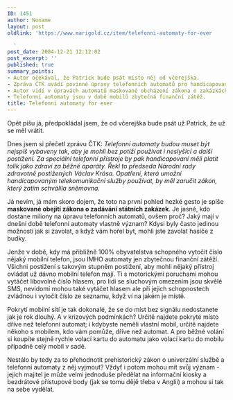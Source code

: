 ```yaml
---
ID: 1451
author: Noname
layout: post
oldlink: 'https://www.marigold.cz/item/telefonni-automaty-for-ever

  '
post_date: 2004-12-21 12:12:02
post_excerpt: ''
published: true
summary_points:
- Autor očekával, že Patrick bude psát místo něj od včerejška.
- Zpráva ČTK uvádí povinné úpravy telefonních automatů pro handicapované.
- Autor vidí v úpravách automatů maskované obcházení zákona o zakázkách.
- Telefonní automaty jsou v době mobilů zbytečná finanční zátěž.
title: Telefonní automaty for ever
---
```


<p>
Opět píšu já, předpokládal jsem, že od včerejška bude psát už Patrick, že už se měl vrátit.</p>
<p>
Dnes jsem si přečetl zprávu ČTK: <span style="font-style: italic;">Telefonní automaty budou muset být nejspíš vybaveny tak, aby je mohli bez potíží používat i neslyšící a další postižení. Za speciální telefonní přístroje by pak handicapovaní měli platit tolik jako zdraví za běžné aparáty. Řekl to předseda Národní rady zdravotně postižených Václav Krása. Opatření, která umožní handicapovaným telekomunikační služby používat, by měl zaručit zákon, který zatím schválila sněmovna.</span></p>
<p>
Já nevím, já mám skoro dojem, že toto na první pohled hezké gesto je spíše <span style="font-weight: bold;">maskované obejití zákona o zadávání státních zakázek</span>. Je jasné, kdo dostane miliony na úpravu telefonních automatů, ovšem proč? Jaký mají v dnešní době telefonní automaty vlastně význam? Kdysi byly často jedinou možností jak si zavolat, a když vám hořel byt, mohli jste zavolat hasiče z budky.</p>
<p>
Jenže v době, kdy má přibližně 100% obyvatelstva schopného vytočit číslo nějaký mobilní telefon, jsou IMHO automaty jen zbytečnou finanční zátěží. Všichni postižení s takovým stupněm postižení, aby mohli nějaký přístroj ovládat už dávno mobilní telefon mají. Ti s motorickými poruchami mohou vytáčet libovolné číslo hlasem, pro lidi se sluchovým omezením jsou skvělé SMS, nevidomí mohou také vytáčet hlasem ale při jejich schopnostech zvládnou i vytočit číslo ze seznamu, když ví na jakém je místě.</p>
<p>
Pokrytí mobilní sítí je tak dokonalé, že se do míst bez signálu nedostanete jak je rok dlouhý. A v krizových podmínkách? Určitě najdete pokryté místo dříve než telefonní automat; i kdybyste neměli vlastní mobil, určitě najdete někoho s mobilem, kdo vám pomůže, dříve než automat. A pro běžné volání si koupíte stejně rychle volací kartu do automatu jako volací kartu do mobilu případně celý mobil v sadě.</p>
<p>
Nestálo by tedy za to přehodnotit prehistorický zákon o univerzální službě a telefonní automaty z něj vyjmout? Vždyť i potom mohou mít svůj význam - jejich majitel je může velmi jednoduše předělat na informační kiosky a bezdrátové přístupové body (jak se tomu dějě třeba v Anglii) a mohou si tak na sebe vydělat. </p>